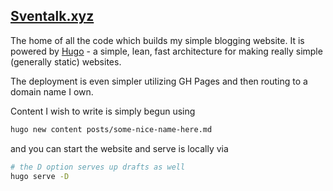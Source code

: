 ## [Sventalk.xyz](sventalk.xyz)

The home of all the code which builds my simple blogging website. It is powered by [Hugo](gohugo.io) - a simple, lean, fast architecture for making really simple (generally static) websites.

The deployment is even simpler utilizing GH Pages and then routing to a domain name I own.

Content I wish to write is simply begun using

```bash
hugo new content posts/some-nice-name-here.md
```

and you can start the website and serve is locally via

```bash
# the D option serves up drafts as well
hugo serve -D
```
